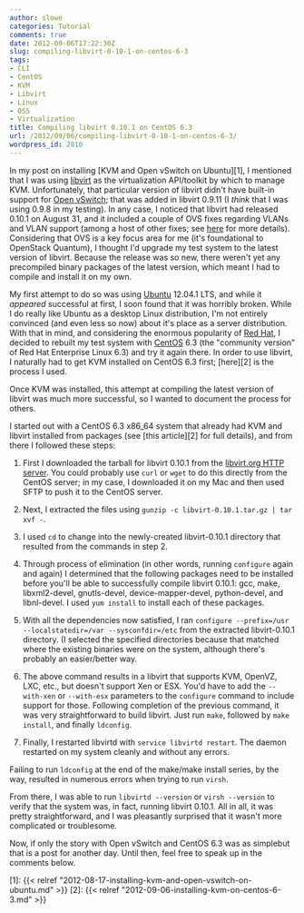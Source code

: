 ```yaml
---
author: slowe
categories: Tutorial
comments: true
date: 2012-09-06T17:22:30Z
slug: compiling-libvirt-0-10-1-on-centos-6-3
tags:
- CLI
- CentOS
- KVM
- Libvirt
- Linux
- OSS
- Virtualization
title: Compiling libvirt 0.10.1 on CentOS 6.3
url: /2012/09/06/compiling-libvirt-0-10-1-on-centos-6-3/
wordpress_id: 2810
---
```


In my post on installing [KVM and Open vSwitch on Ubuntu][1], I mentioned that I was using [libvirt](http://libvirt.org/index.html) as the virtualization API/toolkit by which to manage KVM. Unfortunately, that particular version of libvirt didn't have built-in support for [Open vSwitch](http://openvswitch.org/); that was added in libvirt 0.9.11 (I _think_ that I was using 0.9.8 in my testing). In any case, I noticed that libvirt had released 0.10.1 on August 31, and it included a couple of OVS fixes regarding VLANs and VLAN support (among a host of other fixes; see [here](http://libvirt.org/news.html) for more details). Considering that OVS is a key focus area for me (it's foundational to OpenStack Quantum), I thought I'd upgrade my test system to the latest version of libvirt. Because the release was so new, there weren't yet any precompiled binary packages of the latest version, which meant I had to compile and install it on my own.

My first attempt to do so was using [Ubuntu](http://www.ubuntu.com/) 12.04.1 LTS, and while it _appeared_ successful at first, I soon found that it was horribly broken. While I do really like Ubuntu as a desktop Linux distribution, I'm not entirely convinced (and even less so now) about it's place as a server distribution. With that in mind, and considering the enormous popularity of [Red Hat](http://www.redhat.com/), I decided to rebuilt my test system with [CentOS](http://www.centos.org/) 6.3 (the "community version" of Red Hat Enterprise Linux 6.3) and try it again there. In order to use libvirt, I naturally had to get KVM installed on CentOS 6.3 first; [here][2] is the process I used.

Once KVM was installed, this attempt at compiling the latest version of libvirt was much more successful, so I wanted to document the process for others.

I started out with a CentOS 6.3 x86_64 system that already had KVM and libvirt installed from packages (see [this article][2] for full details), and from there I followed these steps:

1. First I downloaded the tarball for libvirt 0.10.1 from the [libvirt.org HTTP server](http://libvirt.org/sources/). You could probably use `curl` or `wget` to do this directly from the CentOS server; in my case, I downloaded it on my Mac and then used SFTP to push it to the CentOS server.

2. Next, I extracted the files using `gunzip -c libvirt-0.10.1.tar.gz | tar xvf -`.

3. I used `cd` to change into the newly-created libvirt-0.10.1 directory that resulted from the commands in step 2.

4. Through process of elimination (in other words, running `configure` again and again) I determined that the following packages need to be installed before you'll be able to successfully compile libvirt 0.10.1: gcc, make, libxml2-devel, gnutls-devel, device-mapper-devel, python-devel, and libnl-devel. I used `yum install` to install each of these packages.

5. With all the dependencies now satisfied, I ran `configure --prefix=/usr --localstatedir=/var --sysconfdir=/etc` from the extracted libvirt-0.10.1 directory. (I selected the specified directories because that matched where the existing binaries were on the system, although there's probably an easier/better way.

6. The above command results in a libvirt that supports KVM, OpenVZ, LXC, etc., but doesn't support Xen or ESX. You'd have to add the `--with-xen` or `--with-esx` parameters to the `configure` command to include support for those. Following completion of the previous command, it was very straightforward to build libvirt. Just run `make`, followed by `make install`, and finally `ldconfig`.

7. Finally, I restarted libvirtd with `service libvirtd restart`. The daemon restarted on my system cleanly and without any errors.

Failing to run `ldconfig` at the end of the make/make install series, by the way, resulted in numerous errors when trying to run `virsh`. 

From there, I was able to run `libvirtd --version` or `virsh --version` to verify that the system was, in fact, running libvirt 0.10.1. All in all, it was pretty straightforward, and I was pleasantly surprised that it wasn't more complicated or troublesome.

Now, if only the story with Open vSwitch and CentOS 6.3 was as simplebut that is a post for another day. Until then, feel free to speak up in the comments below.

[1]: {{< relref "2012-08-17-installing-kvm-and-open-vswitch-on-ubuntu.md" >}}
[2]: {{< relref "2012-09-06-installing-kvm-on-centos-6-3.md" >}}
